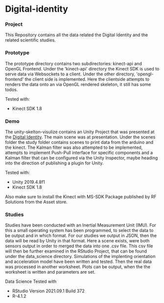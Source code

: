 # Digital-identity

### Project 

This Repository contains all the data related the Digital Identity and the related scientific studies.

### Prototype

The prototype directory contains two subdirectories: kinect-api and OpenGL Frontend.
Under the 'kinect-api' directory the Kinect SDK is used to serve data via Websockets to a client. 
Under the other directory, 'opengl-frontend' the client side is implemented. Here the clientside attempts to renders the data onto an via OpenGL rendered skeleton, it still has some todos.

Tested with:
- Kinect SDK 1.8

### Demo

The unity-skelton-visulize contains an Unity Project that was presented at the [Digital Identity](https://www.digital-identity.live/). The main scene was at presentation. Under the scenes folder the study folder contains scenes to print data from the arduino and the kinect. The Kalman filter was also attempted to be implemented, attempts to implement Push-Pull interface for specific components and a Kalman filter that can be configured via the Unity Inspector, maybe heading into the direction of publishing a plugin for Unity. 

Tested with:
- Unity 2019.4.8f1
- Kinect SDK 1.8

Also make sure to install the Kinect with MS-SDK Package published by RF Solutions from the Asset store.

### Studies

Studies have been conducted with an Inertial Measurement Unit (IMU). For this a small operating system has been programmed, to select the data to be output and in which format. For our studies we output in JSON, then the data will be read by Unity in that format. Here a scene exists, were both sensors output in order to merged the data into one .csv file.
This csv file will then be further examined in the RStudio Project, that can be found under the data_science directory.
Simulations of the implenting orientation and acceleration model have been written and tested. Then the real data was processed in another worksheet. Plots can be output, when the the worksheet is written and parameters are set. 


Data Science
Tested with 
- RStudio Version 2021.09.1 Build 372
- R-4.1.2

